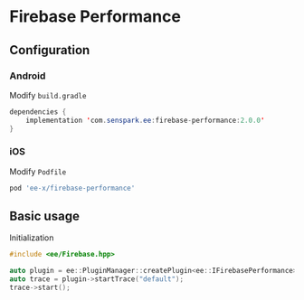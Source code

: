 # Firebase Performance
## Configuration
### Android
Modify `build.gradle`
```java
dependencies {
    implementation 'com.senspark.ee:firebase-performance:2.0.0'
}
```

### iOS
Modify `Podfile`
```ruby
pod 'ee-x/firebase-performance'
```

## Basic usage
Initialization
```cpp
#include <ee/Firebase.hpp>

auto plugin = ee::PluginManager::createPlugin<ee::IFirebasePerformance>();
auto trace = plugin->startTrace("default");
trace->start();
```